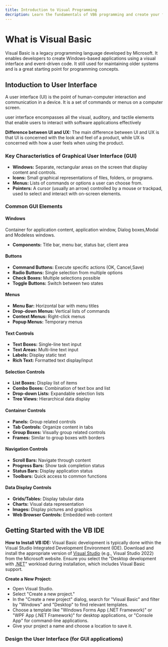 ```yaml
---
title: Introduction to Visual Programming
decription: Learn the fundamentals of VB6 programming and create your first applications
---
```


# What is Visual Basic

Visual Basic is a legacy programming language developed by Microsoft. It enables developers to create Windows-based applications using a visual interface and event-driven code.
It still used for maintaining older systems and is a great starting point for programming concepts.

## Intoduction to User Interface 

A user interface (UI) is the point of human-computer
interaction and communication in a device.
It is a set of commands or menus on a computer screen.

 user interface encompasses all the visual, auditory, and tactile elements
that enable users to interact with software applications
effectively

**Difference between UI and UX:**
The main difference between UI and UX is that UI is
concerned with the look and feel of a product, while UX
is concerned with how a user feels when using the
product.

### Key Characteristics of Graphical User Interface (GUI)

- **Windows:** Separate, rectangular areas on the screen that display content and controls.
- **Icons:** Small graphical representations of files, folders, or programs.
- **Menus:** Lists of commands or options a user can choose from.
- **Pointers:** A cursor (usually an arrow) controlled by a mouse or trackpad, used to select and interact with on-screen elements.

### Common GUI Elements

#### Windows

Container for application content, application window, Dialog boxes,Modal and Modeless windows.

- **Components:** Title bar, menu bar, status bar, client 
area

#### Buttons

- **Command Buttons:** Execute specific actions (OK, Cancel,Save)
- **Radio Buttons:** Single selection from multiple options
- **Check Boxes:** Multiple selections possible
- **Toggle Buttons:** Switch between two states
  
#### Menus

- **Menu Bar:** Horizontal bar with menu titles
- **Drop-down Menus:** Vertical lists of commands
- **Context Menus:** Right-click menus
- **Popup Menus:** Temporary menus

#### Text Controls

- **Text Boxes:** Single-line text input
- **Text Areas:** Multi-line text input
- **Labels:** Display static text
- **Rich Text:** Formatted text display/input

#### Selection Controls

- **List Boxes:** Display list of items
- **Combo Boxes:** Combination of text box and list
- **Drop-down Lists:** Expandable selection lists
- **Tree Views:** Hierarchical data display

#### Container Controls

- **Panels:** Group related controls
- **Tab Controls:** Organize content in tabs
- **Group Boxes:** Visually group related controls
- **Frames:** Similar to group boxes with borders

#### Navigation Controls

- **Scroll Bars:** Navigate through content
- **Progress Bars:** Show task completion status
- **Status Bars:** Display application status
- **Toolbars:** Quick access to common functions

#### Data Display Controls

- **Grids/Tables:** Display tabular data
- **Charts:** Visual data representation
- **Images:** Display pictures and graphics
- **Web Browser Controls:** Embedded web content

## Getting Started with the VB IDE

**How to Install VB IDE:** Visual Basic development is typically done within the Visual Studio Integrated Development Environment (IDE). Download and install the appropriate version of [Visual Studio](https://code.visualstudio.com/download) (e.g., Visual Studio 2022) from the Microsoft website. Ensure you select the "Desktop development with [.NET](https://dotnet.microsoft.com/en-us/download)" workload during installation, which includes Visual Basic support.

**Create a New Project:**

- Open Visual Studio.
- Select "Create a new project."
- In the "Create a new project" dialog, search for "Visual Basic" and filter by "Windows" and "Desktop" to find relevant templates.
- Choose a template like "Windows Forms App (.NET Framework)" or "WPF App (.NET Framework)" for desktop applications, or "Console App" for command-line applications.
- Give your project a name and choose a location to save it.

### Design the User Interface (for GUI applications)